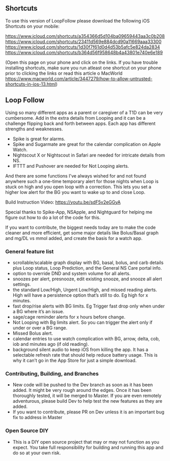 ## Shortcuts

To use this version of LoopFollow please download the following iOS Shortcuts on your mobile:

https://www.icloud.com/shortcuts/a354366d5d104ba09659443aa3c0b208
https://www.icloud.com/shortcuts/23411d569e884dcd90a11669aaa33300
https://www.icloud.com/shortcuts/1d30f7f61d0d4d53b5afc5e824da2834
https://www.icloud.com/shortcuts/b364d56f958648b4a43801e740e6e189

(Open this page on your phone and click on the links. If you have trouble installing shortcuts, make sure you run atleast one shortcut on your phone prior to clicking the links or read this article o MacWorld https://www.macworld.com/article/3447279/how-to-allow-untrusted-shortcuts-in-ios-13.html)

## Loop Follow 

Using so many different apps as a parent or caregiver of a T1D can be very cumbersome. Add in the extra details from Looping
and it can be a challenge flipping back and forth between apps. Each app has different strengths and weaknesses.
- Spike is great for alarms. 
- Spike and Sugarmate are great for the calendar complication on Apple Watch. 
- Nightscout X or Nightscout in Safari are needed for intricate details from NS.
- IFTTT and Pushover are  needed for Not Looping alerts.

And there are some functions I've always wished for and not found anywhere such a one-time temporary alert
for those nights when Loop is stuck on high and you open loop with a correction. This lets you set a higher
low alert for the BG you want to wake up to and close Loop.

Build Instruction Video: https://youtu.be/sdF5v2eGGyA

Special thanks to Spike-App, NSApple, and Nightguard for helping me figure out how to do a lot of the code for this.

If you want to contribute, the biggest needs today are to make the code cleaner and more efficient, get some major details like Bolus/Basal graph and mg/DL vs mmol added, and create the basis for a watch app.

### General feature list
- scrollable/scalable graph display with BG, basal, bolus, and carb details plus Loop status, Loop Prediction, and the General NS Care portal info.
- option to override DND and system volume for all alerts.
- snoozes per alert, presnooze, edit existing snooze, and snooze all alert settings.
- the standard Low/High, Urgent Low/High, and missed reading alerts. High will have a persistence option that’s still to do. Eg high for x minutes.
- fast drop/rise alerts with BG limits. Eg Trigger fast drop only when under a BG where it’s an issue.
- sage/cage reminder alerts for x hours before change.
- Not Looping with Bg limits alert. So you can trigger the alert only if under or over a BG range.
- Missed Bolus alert.
- calendar entries to use watch complication with BG, arrow, delta, cob, iob and minutes ago (if old reading).
- background silent audio to keep iOS from killing the app. It has a selectable refresh rate that should help reduce battery usage. This is why it can’t go in the App Store for just a simple download.

### Contributing, Building, and Branches
- New code will be pushed to the Dev branch as soon as it has been added. It might be very rough around the edges. Once it has been thoroughly tested, it will be merged to Master. If you are even remotely adventurous, please build Dev to help test the new features as they are added.
- If you want to contribute, please PR on Dev unless it is an important bug fix to address in Master

### Open Source DIY
- This is a DIY open source project that may or may not function as you expect. You take full responsibility for building and running this app and do so at your own risk.

